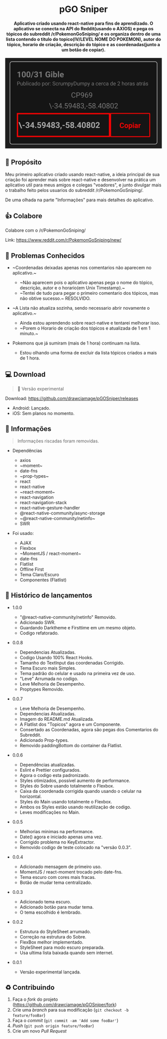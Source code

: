 <h1 align="center">
  <br>
  pGO Sniper
  <br>
</h1>

<h4 align="center">Aplicativo criado usando react-native para fins de aprendizado. O aplicativo se conecta na API do Reddit(usando o AXIOS) e pega os tópicos do subreddit /r/PokemonGoSniping/ e os organiza dentro de uma lista contendo o titulo do topico(IV/LEVEL  NOME DO POKEMON), autor do tópico, horario de criação, descrição do tópico e as coordenadas(junto a um botão de copiar).</h4>

![imagem](.github/img.png?raw=true)

## 👊 Propósito

Meu primeiro aplicativo criado usando react-native, a ideia principal de sua criação foi aprender mais sobre react-native e desenvolver na prática um aplicativo util para meus amigos e colegas "voadores", e junto divulgar mais o trabalho feito pelos usuarios do subreddit /r/PokemonGoSniping/.

De uma olhada na parte "Informações" para mais detalhes do aplicativo.

## 👍 Colabore

Colabore com o /r/PokemonGoSniping/

Link: https://www.reddit.com/r/PokemonGoSniping/new/

## 📝 Problemas Conhecidos

- ~Coordenadas deixadas apenas nos comentarios não aparecem no aplicativo.~

  - ~Não aparecem pois o aplicativo apenas pega o nome do tópico, descrição, autor e o horario(em Unix Timestamp).~
  - ~Tentei de tudo para pegar o primeiro comentario dos tópicos, mas não obtive sucesso.~ RESOLVIDO.

- ~A Lista não atualiza sozinha, sendo necessario abrir novamente o aplicativo.~

  - Ainda estou aprendendo sobre react-native e tentarei melhorar isso.
  - ~Porem o Horario de criação dos tópicos e atualizada de 1 em 1 minuto.~

- Pokemons que já sumiram (mais de 1 hora) continuam na lista.
  - Estou olhando uma forma de excluir da lista tópicos criados a mais de 1 hora.

## 💻 Download

> 🚩 Versão experimental

Download: https://github.com/drawciamage/pGOSniper/releases

- Android: Lançado.
- iOS: Sem planos no momento.

## 📝 Informações

> Informações riscadas foram removidas.

- Dependências

  - axios
  - ~moment~
  - date-fns
  - ~prop-types~
  - react
  - react-native
  - ~react-moment~
  - react-navigation
  - react-navigation-stack
  - react-native-gesture-handler
  - @react-native-community/async-storage
  - ~@react-native-community/netinfo~
  - SWR

- Foi usado:
  - AJAX
  - Flexbox
  - ~MomentJS / react-moment~
  - date-fns
  - Flatlist
  - Offline First
  - Tema Claro/Escuro
  - Componentes (Flatlist)

## 📆 Histórico de lançamentos


- 1.0.0
  - "@react-native-community/netinfo" Removido.
  - Adicionado SWR.
  - Guardando Darktheme e Firsttime em um mesmo objeto.
  - Codigo refatorado.

- 0.0.8

  - Dependencias Atualizadas.
  - Codigo Usando 100% React Hooks.
  - Tamanho do TextInput das coordenadas Corrigido.
  - Tema Escuro mais Simples.
  - Tema padrão do celular e usado na primeira vez de uso.
  - "Leve" Arrumada no codigo.
  - Leve Melhoria de Desempenho.
  - Proptypes Removido.

- 0.0.7

  - Leve Melhoria de Desempenho.
  - Dependencias Atualizadas.
  - Imagem do README.md Atualizada.
  - A Flatlist dos "Topicos" agora e um Componente.
  - Consertado as Coordenadas, agora são pegas dos Comentarios do Subreddit.
  - Adicionado Prop-types.
  - Removido paddingBottom do container da Flatlist.

- 0.0.6

  - Dependências atualizadas.
  - Eslint e Prettier configurados.
  - Agora o codigo esta padronizado.
  - Styles otimizados, possível aumento de performance.
  - Styles do Sobre usando totalmente o Flexbox.
  - Caixa da coordenada corrigida quando usando o celular na horizontal.
  - Styles do Main usando totalmente o Flexbox.
  - Ambos os Styles estão usando reutilização de codigo.
  - Leves modificações no Main.

- 0.0.5

  - Melhorias minimas na performance.
  - Date() agora e iniciado apenas uma vez.
  - Corrigido problema no KeyExtractor.
  - Removido codigo de teste colocado na "versão 0.0.3".

- 0.0.4

  - Adicionado mensagem de primeiro uso.
  - MomentJS / react-moment trocado pelo date-fns.
  - Tema escuro com cores mais fracas.
  - Botão de mudar tema centralizado.

- 0.0.3

  - Adicionado tema escuro.
  - Adicionado botão para mudar tema.
  - O tema escolhido é lembrado.

- 0.0.2

  - Estrutura do StyleSheet arrumado.
  - Correção na estrutura do Sobre.
  - FlexBox melhor implementado.
  - StyleSheet para modo escuro preparada.
  - Usa ultima lista baixada quando sem internet.

- 0.0.1
  - Versão experimental lançada.

## ♻️ Contribuindo

1. Faça o _fork_ do projeto (<https://github.com/drawciamage/pGOSniper/fork>)
2. Crie uma _branch_ para sua modificação (`git checkout -b feature/fooBar`)
3. Faça o _commit_ (`git commit -am 'Add some fooBar'`)
4. _Push_ (`git push origin feature/fooBar`)
5. Crie um novo _Pull Request_
